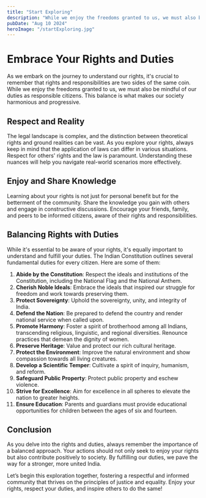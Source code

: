 ```yaml
---
title: "Start Exploring"
description: "While we enjoy the freedoms granted to us, we must also be mindful of our duties as responsible citizens. This balance is what makes our society harmonious and progressive."
pubDate: "Aug 10 2024"
heroImage: "/startExploring.jpg"
---
```


# Embrace Your Rights and Duties

As we embark on the journey to understand our rights, it's crucial to remember that rights and responsibilities are two sides of the same coin. While we enjoy the freedoms granted to us, we must also be mindful of our duties as responsible citizens. This balance is what makes our society harmonious and progressive.

## Respect and Reality

The legal landscape is complex, and the distinction between theoretical rights and ground realities can be vast. As you explore your rights, always keep in mind that the application of laws can differ in various situations. Respect for others' rights and the law is paramount. Understanding these nuances will help you navigate real-world scenarios more effectively.

## Enjoy and Share Knowledge

Learning about your rights is not just for personal benefit but for the betterment of the community. Share the knowledge you gain with others and engage in constructive discussions. Encourage your friends, family, and peers to be informed citizens, aware of their rights and responsibilities.

## Balancing Rights with Duties

While it's essential to be aware of your rights, it's equally important to understand and fulfill your duties. The Indian Constitution outlines several fundamental duties for every citizen. Here are some of them:

1. **Abide by the Constitution**: Respect the ideals and institutions of the Constitution, including the National Flag and the National Anthem.
2. **Cherish Noble Ideals**: Embrace the ideals that inspired our struggle for freedom and work towards preserving them.
3. **Protect Sovereignty**: Uphold the sovereignty, unity, and integrity of India.
4. **Defend the Nation**: Be prepared to defend the country and render national service when called upon.
5. **Promote Harmony**: Foster a spirit of brotherhood among all Indians, transcending religious, linguistic, and regional diversities. Renounce practices that demean the dignity of women.
6. **Preserve Heritage**: Value and protect our rich cultural heritage.
7. **Protect the Environment**: Improve the natural environment and show compassion towards all living creatures.
8. **Develop a Scientific Temper**: Cultivate a spirit of inquiry, humanism, and reform.
9. **Safeguard Public Property**: Protect public property and eschew violence.
10. **Strive for Excellence**: Aim for excellence in all spheres to elevate the nation to greater heights.
11. **Ensure Education**: Parents and guardians must provide educational opportunities for children between the ages of six and fourteen.

## Conclusion

As you delve into the rights and duties, always remember the importance of a balanced approach. Your actions should not only seek to enjoy your rights but also contribute positively to society. By fulfilling our duties, we pave the way for a stronger, more united India.

Let’s begin this exploration together, fostering a respectful and informed community that thrives on the principles of justice and equality. Enjoy your rights, respect your duties, and inspire others to do the same!
